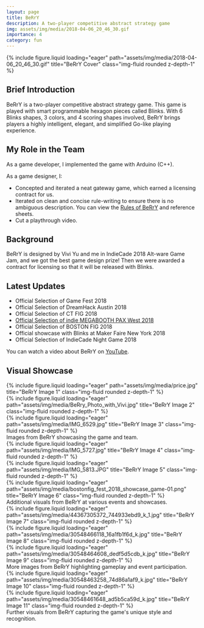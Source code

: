 ```yaml
---
layout: page
title: BeRrY
description: A two-player competitive abstract strategy game
img: assets/img/media/2018-04-06_20_46_30.gif
importance: 4
category: fun
---
```


<div class="row">
    <div class="col-sm mt-3 mt-md-0">
        {% include figure.liquid loading="eager" path="assets/img/media/2018-04-06_20_46_30.gif" title="BeRrY Cover" class="img-fluid rounded z-depth-1" %}
    </div>
</div>

## Brief Introduction

BeRrY is a two-player competitive abstract strategy game. This game is played with smart programmable hexagon pieces called Blinks. With 6 Blinks shapes, 3 colors, and 4 scoring shapes involved, BeRrY brings players a highly intelligent, elegant, and simplified Go-like playing experience.

## My Role in the Team

As a game developer, I implemented the game with Arduino (C++).

As a game designer, I:

- Concepted and iterated a neat gateway game, which earned a licensing contract for us.
- Iterated on clean and concise rule-writing to ensure there is no ambiguous description. You can view the [Rules of BeRrY](https://docs.google.com/document/d/11vRISO0vzHCNTK82baSalQpbK05I1csfQMx6Kd8c1Ko/edit?usp=sharing) and reference sheets.
- Cut a playthrough video.

## Background

BeRrY is designed by Vivi Yu and me in IndieCade 2018 Alt-ware Game Jam, and we got the best game design prize! Then we were awarded a contract for licensing so that it will be released with Blinks.

## Latest Updates

- Official Selection of Game Fest 2018
- Official Selection of DreamHack Austin 2018
- Official Selection of CT FIG 2018
- [Official Selection of indie MEGABOOTH PAX West 2018](http://indiemegabooth.com/project/berry-2/)
- Official Selection of BOSTON FIG 2018
- Official showcase with Blinks at Maker Faire New York 2018
- Official Selection of IndieCade Night Game 2018

You can watch a video about BeRrY on [YouTube](https://youtu.be/bPVIw9X0JzQ).

## Visual Showcase

<div class="row">
    <div class="col-sm mt-3 mt-md-0">
        {% include figure.liquid loading="eager" path="assets/img/media/price.jpg" title="BeRrY Image 1" class="img-fluid rounded z-depth-1" %}
    </div>
    <div class="col-sm mt-3 mt-md-0">
        {% include figure.liquid loading="eager" path="assets/img/media/BeRry_Photo_with_Vivi.jpg" title="BeRrY Image 2" class="img-fluid rounded z-depth-1" %}
    </div>
    <div class="col-sm mt-3 mt-md-0">
        {% include figure.liquid loading="eager" path="assets/img/media/IMG_6529.jpg" title="BeRrY Image 3" class="img-fluid rounded z-depth-1" %}
    </div>
</div>
<div class="caption">
    Images from BeRrY showcasing the game and team.
</div>

<div class="row">
    <div class="col-sm mt-3 mt-md-0">
        {% include figure.liquid loading="eager" path="assets/img/media/IMG_5727.jpg" title="BeRrY Image 4" class="img-fluid rounded z-depth-1" %}
    </div>
    <div class="col-sm mt-3 mt-md-0">
        {% include figure.liquid loading="eager" path="assets/img/media/IMG_5813.JPG" title="BeRrY Image 5" class="img-fluid rounded z-depth-1" %}
    </div>
    <div class="col-sm mt-3 mt-md-0">
        {% include figure.liquid loading="eager" path="assets/img/media/bostonfig_fest_2018_showcase_game-01.png" title="BeRrY Image 6" class="img-fluid rounded z-depth-1" %}
    </div>
</div>
<div class="caption">
    Additional visuals from BeRrY at various events and showcases.
</div>

<div class="row">
    <div class="col-sm mt-3 mt-md-0">
        {% include figure.liquid loading="eager" path="assets/img/media/44367305372_744933ebd9_k_1.jpg" title="BeRrY Image 7" class="img-fluid rounded z-depth-1" %}
    </div>
    <div class="col-sm mt-3 mt-md-0">
        {% include figure.liquid loading="eager" path="assets/img/media/30548466118_16a1fb1f6d_k.jpg" title="BeRrY Image 8" class="img-fluid rounded z-depth-1" %}
    </div>
    <div class="col-sm mt-3 mt-md-0">
        {% include figure.liquid loading="eager" path="assets/img/media/30548464608_dedf5d5cdb_k.jpg" title="BeRrY Image 9" class="img-fluid rounded z-depth-1" %}
    </div>
</div>
<div class="caption">
    More images from BeRrY highlighting gameplay and event participation.
</div>

<div class="row">
    <div class="col-sm mt-3 mt-md-0">
        {% include figure.liquid loading="eager" path="assets/img/media/30548463258_74d86a1af9_k.jpg" title="BeRrY Image 10" class="img-fluid rounded z-depth-1" %}
    </div>
    <div class="col-sm mt-3 mt-md-0">
        {% include figure.liquid loading="eager" path="assets/img/media/30548461648_ad5b5ca59d_k.jpg" title="BeRrY Image 11" class="img-fluid rounded z-depth-1" %}
    </div>
</div>
<div class="caption">
    Further visuals from BeRrY capturing the game's unique style and recognition.
</div>
